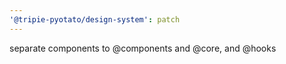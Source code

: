 ```yaml
---
'@tripie-pyotato/design-system': patch
---
```


separate components to @components and @core, and @hooks
